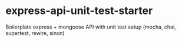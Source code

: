 # express-api-unit-test-starter
Boilerplate express + mongoose API with unit test setup (mocha, chai, supertest, rewire, sinon)

